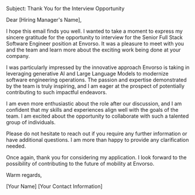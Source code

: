 Subject: Thank You for the Interview Opportunity

Dear [Hiring Manager's Name],

I hope this email finds you well. I wanted to take a moment to express my sincere gratitude for the opportunity to interview for the Senior Full Stack Software Engineer position at Envorso. It was a pleasure to meet with you and the team and learn more about the exciting work being done at your company.

I was particularly impressed by the innovative approach Envorso is taking in leveraging generative AI and Large Language Models to modernize software engineering operations. The passion and expertise demonstrated by the team is truly inspiring, and I am eager at the prospect of potentially contributing to such impactful endeavors.

I am even more enthusiastic about the role after our discussion, and I am confident that my skills and experiences align well with the goals of the team. I am excited about the opportunity to collaborate with such a talented group of individuals.

Please do not hesitate to reach out if you require any further information or have additional questions. I am more than happy to provide any clarification needed.

Once again, thank you for considering my application. I look forward to the possibility of contributing to the future of mobility at Envorso.

Warm regards,

[Your Name]
[Your Contact Information]
